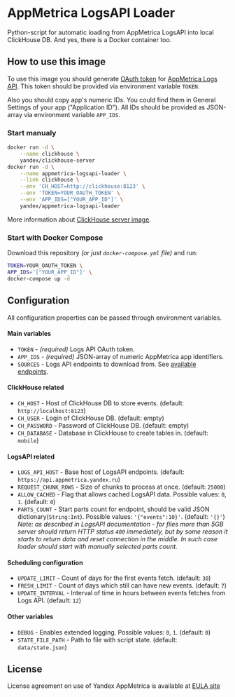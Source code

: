 # AppMetrica LogsAPI Loader

Python-script for automatic loading from AppMetrica LogsAPI into local ClickHouse DB. And yes, there is a Docker container too.

## How to use this image

To use this image you should generate [OAuth token][OAUTH-DOCS] for [AppMetrica Logs API][LOGSAPI-DOCS]. This token should be provided via environment variable `TOKEN`.

Also you should copy app's numeric IDs. You could find them in General Settings of your app ("Application ID"). All IDs should be provided as JSON-array via environment variable `APP_IDS`.

### Start manualy
```bash
docker run -d \
    --name clickhouse \
    yandex/clickhouse-server
docker run -d \
    --name appmetrica-logsapi-loader \
    --link clickhouse \
    --env 'CH_HOST=http://clickhouse:8123' \
    --env 'TOKEN=YOUR_OAUTH_TOKEN' \
    --env 'APP_IDS=["YOUR_APP_ID"]' \
    yandex/appmetrica-logsapi-loader
```

More information about [ClickHouse server image][CLICKHOUSE-SERVER].

### Start with Docker Compose
Download this repository *(or just `docker-compose.yml` file)* and run:
```bash
TOKEN=YOUR_OAUTH_TOKEN \
APP_IDS='["YOUR_APP_ID"]' \
docker-compose up -d
``` 

## Configuration

All configuration properties can be passed through environment variables.
 
#### Main variables
* `TOKEN` - *(required)* Logs API OAuth token.
* `APP_IDS` - *(required)* JSON-array of numeric AppMetrica app identifiers.
* `SOURCES` - Logs API endpoints to download from. See [available endpoints][LOGSAPI-ENDPOINTS].

#### ClickHouse related
* `CH_HOST` - Host of ClickHouse DB to store events. (default: `http://localhost:8123`)
* `CH_USER` - Login of ClickHouse DB. (default: empty)
* `CH_PASSWORD` - Password of ClickHouse DB. (default: empty)
* `CH_DATABASE` - Database in ClickHouse to create tables in. (default: `mobile`)

#### LogsAPI related
* `LOGS_API_HOST` - Base host of LogsAPI endpoints. (default: `https://api.appmetrica.yandex.ru`)
* `REQUEST_CHUNK_ROWS` - Size of chunks to process at once. (default: `25000`)
* `ALLOW_CACHED` - Flag that allows cached LogsAPI data. Possible values: `0`, `1`. (default: `0`)
* `PARTS_COUNT` - Start parts count for endpoint, should be valid JSON dictionary(`String:Int`). Possible values: `'{"events":10}'`. (default: `'{}'`)
   *Note: as described in LogsAPI documentation - for files more than 5GB server should return HTTP status `400` immediately, 
   but by some reason it starts to return data and reset connection in the middle. In such case loader should start with manually selected parts count.*

#### Scheduling configuration
* `UPDATE_LIMIT` - Count of days for the first events fetch. (default: `30`)
* `FRESH_LIMIT` - Count of days which still can have new events. (default: `7`)
* `UPDATE_INTERVAL` - Interval of time in hours between events fetches from Logs API. (default: `12`)

#### Other variables
* `DEBUG` - Enables extended logging. Possible values: `0`, `1`. (default: `0`)
* `STATE_FILE_PATH` - Path to file with script state. (default: `data/state.json`)

## License
License agreement on use of Yandex AppMetrica is available at [EULA site][LICENSE]


[LOGSAPI-DOCS]: https://tech.yandex.com/appmetrica/doc/mobile-api/logs/about-docpage/ "AppMetrica LogsAPI documentation"
[OAUTH-DOCS]: https://tech.yandex.com/appmetrica/doc/mobile-api/intro/authorization-docpage/ "Yandex OAuth documentation"
[CLICKHOUSE-SERVER]: https://hub.docker.com/r/yandex/clickhouse-server/ "ClickHouse Server Docker image page"
[LOGSAPI-ENDPOINTS]: https://tech.yandex.com/appmetrica/doc/mobile-api/logs/endpoints-docpage/ "AppMetrica LogsAPI Endpoints documentation"
[LICENSE]: https://yandex.com/legal/metrica_termsofuse/ "Yandex AppMetrica agreement"
